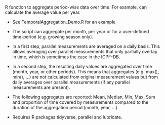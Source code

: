 R function to aggregate period-wise data over time. For example, can calculate the average value per year.

 - See TemporalAggregation_Demo.R for an example
 
 - The script can aggregate per month, per year or for a user-defined time-period (e.g. growing season only).
 
 - In a first step, parallel measurements are averaged on a daily basis. This allows averaging over  parallel measurements that only partially overlap in time, which is sometimes the case in the ICPF-DB.
 
 - In a second step, the resulting daily values are aggregated over time (month, year, or other periods). This means that aggregates (e.g. max(), min(), ...) are not calculated from original measurement values but from daily averages over parallel measurements (if any parallel measurements are present).
 
 - The following aggregates are reported: Mean, Median, Min, Max, Sum and proportion of time covered by measurements compared to the duration of the aggregation period (month, year, ...).

 - Requires R packages tidyverse, parallel and lubridate.
